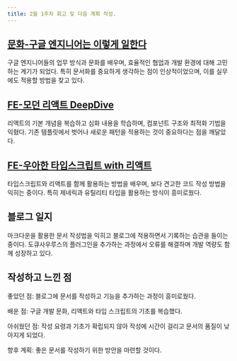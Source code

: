 ```yaml
---
title: 2월 1주차 회고 및 다음 계획 작성.
---
```


## [문화-구글 엔지니어는 이렇게 일한다](../../docs-learn/category/구글-엔지니어는-이렇게-일한다)

구글 엔지니어들의 업무 방식과 문화를 배우며, 효율적인 협업과 개발 환경에 대해 고민하는 계기가 되었다. 
특히 문서화를 중요하게 생각하는 점이 인상적이었으며, 이를 실무에도 적용할 방법을 찾고 있다.

## [FE-모던 리액트 DeepDive](../../docs-learn/category/모던-리액트-deep-dive)

리액트의 기본 개념을 복습하고 심화 내용을 학습하며, 컴포넌트 구조와 최적화 기법을 익혔다. 
기존 템플릿에서 벗어나 새로운 패턴을 적용하는 것이 중요하다는 점을 깨달았다.

## [FE-우아한 타입스크립트 with 리액트](../../docs-learn/category/우아한-타입스크립트-with-리액트)

타입스크립트와 리액트를 함께 활용하는 방법을 배우며, 보다 견고한 코드 작성 방법을 익히는 중이다. 특히 제네릭과 유틸리티 타입을 활용하는 방식이 흥미로웠다.

## 블로그 일지

마크다운을 활용한 문서 작성법을 익히고 블로그에 적용하면서 기록하는 습관을 들이는 중이다. 도큐사우루스의 플러그인을 추가하는 과정에서 오류를 해결하며 개발 역량도 함께 성장하고 있다.



## 작성하고 느낀 점

좋았던 점: 블로그에 문서를 작성하고 기능을 추가하는 과정이 흥미로웠다.

배운 점: 구글 개발 문화, 리액트와 타입 스크립트의 기초를 복습했다.

아쉬웠던 점: 작성 요령과 기초가 확립되지 않아 작성에 시간이 걸리고 문서의 품질이 낮아지게 되었다.

향후 계획: 좋은 문서를 작성하기 위한 방안을 마련할 것이다.


